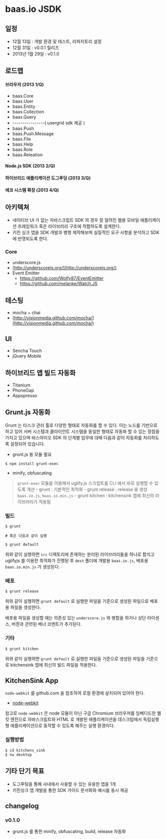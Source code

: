 # baas.io JSDK

## 일정
* 12월 13일 : 개발 환경 및 테스트, 리파지토리 설정
* 12월 31일 : v0.0.1 릴리즈
* 2013년 1월 29일 : v0.1.0

## 로드맵

#### 브라우저 (2013 1/Q)
* baas.Core
* baas.User
* baas.Entity
* baas.Collection
* baas.Query
* ----------------( usergrid sdk 제공 )
* baas.Push
* baas.Push.Message
* baas.File
* baas.Help
* baas.Role
* baas.Releation

#### Node.js SDK (2013 2/Q)
#### 하이브리드 애플리케이션 도그푸딩 (2013 3/Q)
#### 에코 시스템 확장 (2013 4/Q)

## 아키텍쳐
* 네이티브 UI 가 없는 자바스크립트 SDK 의 경우 잘 알려진 웹용 모바일 애플리케이션 프레임워크 혹은 라이브러리 구조에 적합하도록 설계한다.
* 키친 싱크 앱을 SDK 개발과 병행 제작해보며 실질적인 요구 사항을 분석하고 SDK 에 반영되도록 한다.

### Core
* underscore.js
* [http://underscorejs.org/](http://underscorejs.org/)
* Event Emitter
    - https://github.com/Wolfy87/EventEmitter
    - https://github.com/melanke/Watch.JS

## 테스팅
* mocha + chai
* [http://visionmedia.github.com/mocha/](http://visionmedia.github.com/mocha/)

## UI
* Sencha Touch
* jQuery Mobile

## 하이브리드 앱 빌드 자동화
* Titanium
* PhoneGap
* Appspresso

## Grunt.js 자동화

Grunt 는 타스크 관리 툴로 다양한 형태로 자동화를 할 수 있다. 이는 노드를 기반으로 하고 있어 서버 시스템과 클라이언트 시스템을 동일한 형태로 자동화 할 수 있는 장점을 가지고 있으며 바스아이오 SDK 의 단계별 업무에 대해 다음과 같이 자동화를 처리하도록 설정되어 있습니다.

* grunt.js 용 모듈 필요

```
$ npm install grunt-exec
```

* minify, obfuscating

> `grunt-exec` 모듈을 이용해서 uglify.js 스크립트를 CLI 에서 바로 실행할 수 있도록 개선
	- grunt : 기본적인 최적화
	- grunt release : release 용 생성 `baas.io.js`, `baas.io.min.js`
	- grunt kitchen : kitchensink 앱에 최신의 라이브러리가 적용됨

### 빌드

```
$ grunt

# 혹은 다음과 같이 실행

$ grunt default
```

위와 같이 실행하면 `src` 디렉토리에 존재하는 분리된 라이브러리들을 하나로 합치고 uglifyjs 를 이용한 최적화가 진행된 후 `dest` 폴더에 개발용 `baas.io.js`, 배포용 `baas.io.min.js` 가 생성된다.

### 배포

```
$ grunt release
```

위와 같이 실행하면 `grunt default` 로 실행한 파일을 기준으로 생성된 파일으로 배포용 파일을 생성한다. 

배포용 파일을 생성할 때는 의존성 있는 `underscore.js` 와 병합을 하거나 상단 라이센스, 버젼과 관련된 베너 코멘트가 추가된다.

### 기타

```
$ grunt kitchen
```

위와 같이 실행하면 `grunt default` 로 실행한 파일을 기준으로 생성된 파일을 기준으로 kitchensink 앱에 최신의 빌드 파일을 적용한다.

## KitchenSink App

`node-webkit` 를 github.com 을 참조하여 로컬 환경에 설치되어 있어야 한다. 

* [node-webkit](https://github.com/rogerwang/node-webkit)

참고로 `node-webkit` 은 node 모듈이 아닌 구글 Chromium 브라우저를 임베디드한 웹킷 엔진으로 자바스크립트와 HTML 로 개발된 애플리케이션을 데스크탑에서 독립실행형 애플리케이션으로 동작할 수 있도록 해주는 실행 환경이다.

### 실행방법

```
$ cd kitchens_sink
$ nw desktop
````

## 기타 단기 목표
* 도그푸팅을 통해 사내에서 사용할 수 있는 유용한 앱을 1개
* 키친싱크 앱 개발을 통한 SDK 가이드 문서화와 예시를 동시 제공

## changelog

### v0.1.0
* grunt.js 를 통한 minify, obfuscating, build, release 자동화